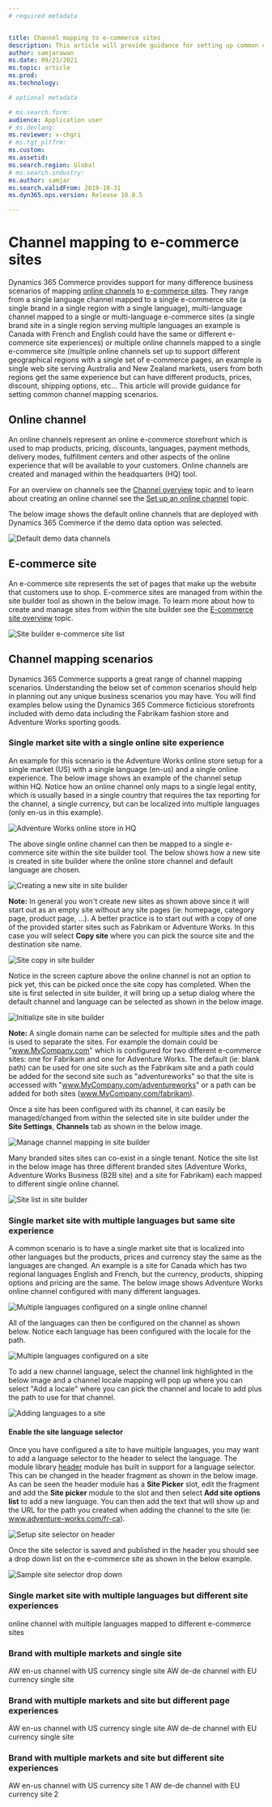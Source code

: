 ```yaml
---
# required metadata


title: Channel mapping to e-commerce sites
description: This article will provide guidance for setting up common channel mapping scenarios.
author: samjarawan
ms.date: 09/21/2021
ms.topic: article
ms.prod: 
ms.technology: 

# optional metadata

# ms.search.form: 
audience: Application user
# ms.devlang: 
ms.reviewer: v-chgri
# ms.tgt_pltfrm: 
ms.custom: 
ms.assetid: 
ms.search.region: Global
# ms.search.industry: 
ms.author: samjar
ms.search.validFrom: 2019-10-31
ms.dyn365.ops.version: Release 10.0.5

---
```

# Channel mapping to e-commerce sites

Dynamics 365 Commerce provides support for many difference business scenarios of mapping [online channels](channels-overview.md#online-channels) to [e-commerce sites](online-store-overview.md).  They range from a single language channel mapped to a single e-commerce site (a single brand in a single region with a single language), multi-language channel mapped to a single or multi-language e-commerce sites (a single brand site in a single region serving multiple languages an example is Canada with French and English could have the same or different e-commerce site experiences) or multiple online channels mapped to a single e-commerce site (multiple online channels set up to support different geographical regions with a single set of e-commerce pages, an example is single web site serving Australia and New Zealand markets, users from both regions get the same experience but can have different products, prices, discount, shipping options, etc... This article will provide guidance for setting common channel mapping scenarios.

## Online channel

An online channels represent an online e-commerce storefront which is used to map products, pricing, discounts, languages, payment methods, delivery modes, fulfillment centers and other aspects of the online experience that will be available to your customers. Online channels are created and managed within the headquarters (HQ) tool. 

For an overview on channels see the [Channel overview](channels-overview.md) topic and to learn about creating an online channel see the [Set up an online channel](channel-setup-online.md) topic.

The below image shows the default online channels that are deployed with Dynamics 365 Commerce if the demo data option was selected.

![Default demo data channels](media/channel-mapping-1.png)

## E-commerce site

An e-commerce site represents the set of pages that make up the website that customers use to shop.  E-commerce sites are managed from within the site builder tool as shown in the below image.  To learn more about how to create and manage sites from within the site builder see the [E-commerce site overview](online-store-overview.md) topic.

![Site builder e-commerce site list](media/channel-mapping-2.png)

## Channel mapping scenarios

Dynamics 365 Commerce supports a great range of channel mapping scenarios. Understanding the below set of common scenarios should help in planning out any unique business scenarios you may have.  You will find examples below using the Dynamics 365 Commerce ficticious storefronts included with demo data including the Fabrikam fashion store and Adventure Works sporting goods.

### Single market site with a single online site experience
An example for this scenario is the Adventure Works online store setup for a single market (US) with a single language (en-us) and a single online experience.  The below image shows an example of the channel setup within HQ.  Notice how an online channel only maps to a single legal entity, which is usually based in a single country that requires the tax reporting for the channel, a single currency, but can be localized into multiple languages (only en-us in this example).

![Adventure Works online store in HQ](media/channel-mapping-3.png)

The above single online channel can then be mapped to a single e-commerce site within the site builder tool. The below shows how a new site is created in site builder where the online store channel and default language are chosen.

![Creating a new site in site builder](media/channel-mapping-4.png)

**Note:** In general you won't create new sites as shown above since it will start out as an empty site without any site pages (ie: homepage, category page, product page, ...). A better practice is to start out with a copy of one of the provided starter sites such as Fabrikam or Adventure Works.  In this case you will select **Copy site** where you can pick the source site and the destination site name.  

![Site copy in site builder](media/channel-mapping-5.png)

Notice in the screen capture above the online channel is not an option to pick yet, this can be picked once the site copy has completed.  When the site is first selected in site builder, it will bring up a setup dialog where the default channel and language can be selected as shown in the below image.  

![Initialize site in site builder](media/channel-mapping-6.png)

**Note:** A single domain name can be selected for multiple sites and the path is used to separate the sites.  For example the domain could be "www.MyCompany.com" which is configured for two different e-commerce sites: one for Fabrikam and one for Adventure Works.  The default (ie: blank path) can be used for one site such as the Fabrikam site and a path could be added for the second site such as "adventureworks" so that the site is accessed with "www.MyCompany.com/adventureworks" or a path can be added for both sites (www.MyCompany.com/fabrikam).

Once a site has been configured with its channel, it can easily be managed/changed from within the selected site in site builder under the **Site Settings**, **Channels** tab as shown in the below image.

![Manage channel mapping in site builder](media/channel-mapping-7.png)

Many branded sites sites can co-exist in a single tenant.  Notice the site list in the below image has three different branded sites (Adventure Works, Adventure Works Business (B2B site) and a site for Fabrikam) each mapped to different single online channel.

![Site list in site builder](media/channel-mapping-8.png)


### Single market site with multiple languages but same site experience
A common scenario is to have a single market site that is localized into other languages but the products, prices and currency stay the same as the languages are changed.  An example is a site for Canada which has two regional languages English and French, but the currency, products, shipping options and pricing are the same. The below image shows Adventure Works online channel configured with many different languages.

![Multiple languages configured on a single online channel](media/channel-mapping-9.png)

All of the languages can then be configured on the channel as shown below.  Notice each language has been configured with the locale for the path.

![Multiple languages configured on a site](media/channel-mapping-10.png)

To add a new channel language, select the channel link highlighted in the below image and a channel locale mapping will pop up where you can select "Add a locale" where you can pick the channel and locale to add plus the path to use for that channel.

![Adding languages to a site](media/channel-mapping-11.png)

#### Enable the site language selector

Once you have configured a site to have multiple languages, you may want to add a language selector to the header to select the language.  The module library [header](..\author-header-module.md) module has built in support for a language selector.  This can be changed in the header fragment as shown in the below image. As can be seen the header module has a **Site Picker** slot, edit the fragment and add the **Site picker** module to the slot and then select **Add site options list** to add a new language.  You can then add the text that will show up and the URL for the path you created when adding the channel to the site (ie: www.adventure-works.com/fr-ca).

![Setup site selector on header](media/channel-mapping-12.png)

Once the site selector is saved and published in the header you should see a drop down list on the e-commerce site as shown in the below example.

![Sample site selector drop down](media/channel-mapping-13.png)


### Single market site with multiple languages but different site experiences
online channel with multiple languages mapped to different e-commerce sites

### Brand with multiple markets and single site
AW en-us channel with US currency single site
AW de-de channel with EU currency single site

### Brand with multiple markets and site but different page experiences
AW en-us channel with US currency single site
AW de-de channel with EU currency single site

### Brand with multiple markets and site but different site experiences
AW en-us channel with US currency site 1
AW de-de channel with EU currency site 2

